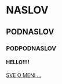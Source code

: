 # NASLOV
## PODNASLOV
### PODPODNASLOV
#### HELLO!!!!


[SVE O MENI ... ](https://only1sale.github.io/bam-sajt/about.html)
